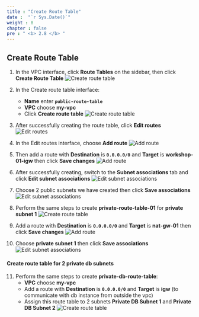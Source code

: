 ```yaml
---
title : "Create Route Table"
date :  "`r Sys.Date()`" 
weight : 8
chapter : false
pre : " <b> 2.8 </b> "
---
```


## Create Route Table

1. In the VPC interface, click **Route Tables** on the sidebar, then click **Create Route Table**
![Create route table](../../../images/2-8/01.png?width=50pc)

2. In the Create route table interface:
    - **Name** enter **`public-route-table`**
    - **VPC** choose **my-vpc**
    - Click **Create route table**
![Create route table](../../../images/2-8/02.png?width=50pc)

3. After successfully creating the route table, click **Edit routes**
![Edit routes](../../../images/2-8/03.png?width=50pc)

4. In the Edit routes interface, choose **Add route**
![Add route](../../../images/2-8/04.png?width=50pc)

5. Then add a route with **Destination** is **`0.0.0.0/0`** and **Target** is **workshop-01-igw** then click **Save changes**
![Add route](../../../images/2-8/05.png?width=50pc)

6. After successfully creating, switch to the **Subnet associations** tab and click **Edit subnet associations**
![Edit subnet associations](../../../images/2-8/06.png?width=50pc)

7. Choose 2 public subnets we have created then click **Save associations**
![Edit subnet associations](../../../images/2-8/07.png?width=50pc)

8. Perform the same steps to create **private-route-table-01** for **private subnet 1**
![Create route table](../../../images/2-8/08.png?width=50pc)

9. Add a route with **Destination** is **`0.0.0.0/0`** and **Target** is **nat-gw-01** then click **Save changes**
![Add route](../../../images/2-8/09.png?width=50pc)

10. Choose **private subnet 1** then click **Save associations**
![Edit subnet associations](../../../images/2-8/10.png?width=50pc)

#### Create route table for 2 private db subnets
11. Perform the same steps to create **private-db-route-table**:
    - **VPC** choose **my-vpc**
    - Add a route with **Destination** is **`0.0.0.0/0`** and **Target** is **igw** (to communicate with db instance from outside the vpc)
    - Assign this route table to 2 subnets **Private DB Subnet 1** and **Private DB Subnet 2**
![Create route table](../../../images/2-8/11.png?width=50pc)
